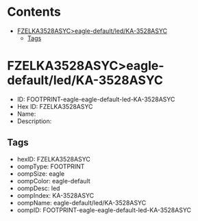 



Contents
========

* [FZELKA3528ASYC>eagle-default/led/KA-3528ASYC](#fzelka3528asyceagle-defaultledka-3528asyc)
	* [Tags](#tags)

# FZELKA3528ASYC>eagle-default/led/KA-3528ASYC

- ID: FOOTPRINT-eagle-eagle-default-led-KA-3528ASYC
- Hex ID: FZELKA3528ASYC
- Name: 
- Description: 

## Tags

- hexID: FZELKA3528ASYC
- oompType: FOOTPRINT
- oompSize: eagle
- oompColor: eagle-default
- oompDesc: led
- oompIndex: KA-3528ASYC
- oompName: eagle-default/led/KA-3528ASYC
- oompID: FOOTPRINT-eagle-eagle-default-led-KA-3528ASYC
